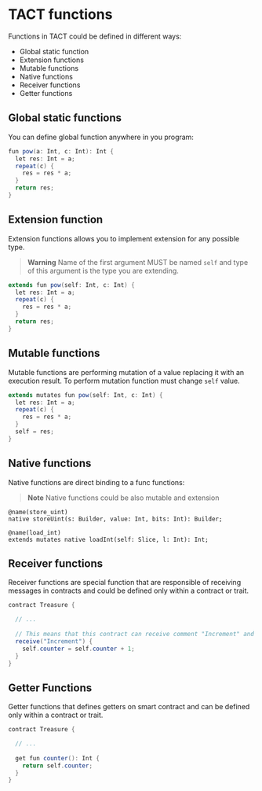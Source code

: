 # TACT functions

Functions in TACT could be defined in different ways:

* Global static function
* Extension functions
* Mutable functions
* Native functions
* Receiver functions
* Getter functions

## Global static functions

You can define global function anywhere in you program:

```java
fun pow(a: Int, c: Int): Int {
  let res: Int = a;
  repeat(c) {
    res = res * a;
  }
  return res;
}
```

## Extension function

Extension functions allows you to implement extension for any possible type.

> **Warning**
> Name of the first argument MUST be named `self` and type of this argument is the type you are extending.

```java
extends fun pow(self: Int, c: Int) {
  let res: Int = a;
  repeat(c) {
    res = res * a;
  }
  return res;
}
```

## Mutable functions

Mutable functions are performing mutation of a value replacing it with an execution result. To perform mutation function must change `self` value.

```java
extends mutates fun pow(self: Int, c: Int) {
  let res: Int = a;
  repeat(c) {
    res = res * a;
  }
  self = res;
}
```

## Native functions

Native functions are direct binding to a func functions:

> **Note**
> Native functions could be also mutable and extension

```
@name(store_uint)
native storeUint(s: Builder, value: Int, bits: Int): Builder;

@name(load_int)
extends mutates native loadInt(self: Slice, l: Int): Int;
```

## Receiver functions

Receiver functions are special function that are responsible of receiving messages in contracts and could be defined only within a contract or trait.

```java
contract Treasure {

  // ...
  
  // This means that this contract can receive comment "Increment" and this function would be called for such messages
  receive("Increment") {
    self.counter = self.counter + 1;
  }
}
```

## Getter Functions

Getter functions that defines getters on smart contract and can be defined only within a contract or trait.

```java
contract Treasure {

  // ...
  
  get fun counter(): Int {
    return self.counter;
  }
}
```